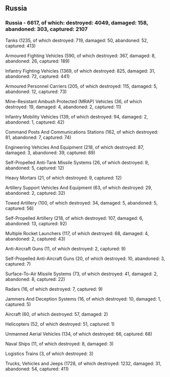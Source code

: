 
 
 ## Russia
 
 ### Russia - 6617, of which: destroyed: 4049, damaged: 158, abandoned: 303, captured: 2107

 

 

 Tanks (1235, of which destroyed: 719, damaged: 50, abandoned: 52, captured: 413)

 Armoured Fighting Vehicles (590, of which destroyed: 367, damaged: 8, abandoned: 26, captured: 189)

 Infantry Fighting Vehicles (1369, of which destroyed: 825, damaged: 31, abandoned: 72, captured: 441)

 Armoured Personnel Carriers (205, of which destroyed: 115, damaged: 5, abandoned: 12, captured: 73)

 Mine-Resistant Ambush Protected (MRAP) Vehicles (36, of which destroyed: 19, damaged: 4, abandoned: 2, captured: 11)

 Infantry Mobility Vehicles (139, of which destroyed: 94, damaged: 2, abandoned: 1, captured: 42)

 Command Posts And Communications Stations (162, of which destroyed: 81, abandoned: 7, captured: 74)

 Engineering Vehicles And Equipment (218, of which destroyed: 87, damaged: 3, abandoned: 39, captured: 89)

 Self-Propelled Anti-Tank Missile Systems (26, of which destroyed: 9, abandoned: 5, captured: 12)

 Heavy Mortars (21, of which destroyed: 9, captured: 12)

 Artillery Support Vehicles And Equipment (63, of which destroyed: 29, abandoned: 2, captured: 32)

 Towed Artillery (100, of which destroyed: 34, damaged: 5, abandoned: 5, captured: 56)

 Self-Propelled Artillery (218, of which destroyed: 107, damaged: 6, abandoned: 13, captured: 92)

 Multiple Rocket Launchers (117, of which destroyed: 68, damaged: 4, abandoned: 2, captured: 43)

 Anti-Aircraft Guns (11, of which destroyed: 2, captured: 9)

 Self-Propelled Anti-Aircraft Guns (20, of which destroyed: 10, abandoned: 3, captured: 7)

 Surface-To-Air Missile Systems (73, of which destroyed: 41, damaged: 2, abandoned: 8, captured: 22)

 Radars (16, of which destroyed: 7, captured: 9)

 Jammers And Deception Systems (16, of which destroyed: 10, damaged: 1, captured: 5)

 Aircraft (60, of which destroyed: 57, damaged: 2)

 Helicopters (52, of which destroyed: 51, captured: 1)

 Unmanned Aerial Vehicles (134, of which destroyed: 66, captured: 68)

 Naval Ships (11, of which destroyed: 8, damaged: 3)

 Logistics Trains (3, of which destroyed: 3)

 Trucks, Vehicles and Jeeps (1728, of which destroyed: 1232, damaged: 31, abandoned: 54, captured: 411)

